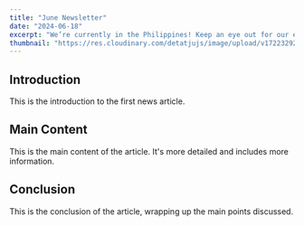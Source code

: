```yaml
---
title: "June Newsletter"
date: "2024-06-18"
excerpt: "We’re currently in the Philippines! Keep an eye out for our exciting lineup of games specifically designed for the Philippine market. Fantastic updates are coming your way soon!"
thumbnail: "https://res.cloudinary.com/detatjujs/image/upload/v1722329248/thumbnail_monthly_newsletter_june_xr51wm.webp"
---
```


## Introduction

This is the introduction to the first news article.


## Main Content

This is the main content of the article. It's more detailed and includes more information.


## Conclusion

This is the conclusion of the article, wrapping up the main points discussed.
